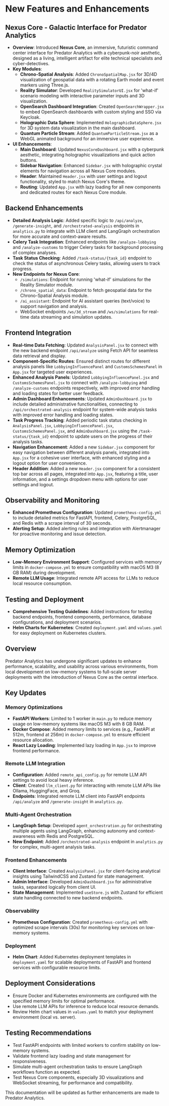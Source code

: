 # New Features and Enhancements

## Nexus Core - Galactic Interface for Predator Analytics
- **Overview**: Introduced **Nexus Core**, an immersive, futuristic command center interface for Predator Analytics with a cyberpunk-noir aesthetic, designed as a living, intelligent artifact for elite technical specialists and cyber-detectives.
- **Key Modules**:
  - **Chrono-Spatial Analysis**: Added `ChronoSpatialMap.jsx` for 3D/4D visualization of geospatial data with a rotating Earth model and event markers using Three.js.
  - **Reality Simulator**: Developed `RealitySimulatorUI.jsx` for 'what-if' scenario modeling with interactive parameter inputs and 3D visualization.
  - **OpenSearch Dashboard Integration**: Created `OpenSearchWrapper.jsx` to embed OpenSearch dashboards with custom styling and SSO via Keycloak.
  - **Holographic Data Sphere**: Implemented `HolographicDataSphere.jsx` for 3D system data visualization in the main dashboard.
  - **Quantum Particle Stream**: Added `QuantumParticleStream.jsx` as a WebGL animated background for an immersive user experience.
- **UI Enhancements**:
  - **Main Dashboard**: Updated `NexusCoreDashboard.jsx` with a cyberpunk aesthetic, integrating holographic visualizations and quick action buttons.
  - **Sidebar Navigation**: Enhanced `Sidebar.jsx` with holographic crystal elements for navigation across all Nexus Core modules.
  - **Header**: Maintained `Header.jsx` with user settings and logout functionality, styled to match Nexus Core's theme.
  - **Routing**: Updated `App.jsx` with lazy loading for all new components and dedicated routes for each Nexus Core module.

## Backend Enhancements
- **Detailed Analysis Logic**: Added specific logic to `/api/analyze`, `/generate-insight`, and `/orchestrated-analysis` endpoints in `analytics.py` to integrate with LLM client and LangGraph orchestration for more accurate and context-aware results.
- **Celery Task Integration**: Enhanced endpoints like `/analyze-lobbying` and `/analyze-customs` to trigger Celery tasks for background processing of complex analyses.
- **Task Status Checking**: Added `/task-status/{task_id}` endpoint to check the status of asynchronous Celery tasks, allowing users to track progress.
- **New Endpoints for Nexus Core**:
  - `/simulations`: Endpoint for running 'what-if' simulations for the Reality Simulator module.
  - `/chrono_spatial_data`: Endpoint to fetch geospatial data for the Chrono-Spatial Analysis module.
  - `/ai_assistant`: Endpoint for AI assistant queries (text/voice) to support navigation and analysis.
  - WebSocket endpoints `/ws/3d_stream` and `/ws/simulations` for real-time data streaming and simulation updates.

## Frontend Integration
- **Real-time Data Fetching**: Updated `AnalysisPanel.jsx` to connect with the new backend endpoint `/api/analyze` using Fetch API for seamless data retrieval and display.
- **Component-Specific Routes**: Ensured distinct routes for different analysis panels like `LobbyingInfluencePanel` and `CustomsSchemesPanel` in `App.jsx` for targeted user experiences.
- **Enhanced Analysis Panels**: Updated `LobbyingInfluencePanel.jsx` and `CustomsSchemesPanel.jsx` to connect with `/analyze-lobbying` and `/analyze-customs` endpoints respectively, with improved error handling and loading states for better user feedback.
- **Admin Dashboard Enhancements**: Updated `AdminDashboard.jsx` to include detailed administrative functionalities, connecting to `/api/orchestrated-analysis` endpoint for system-wide analysis tasks with improved error handling and loading states.
- **Task Progress Tracking**: Added periodic task status checking in `AnalysisPanel.jsx`, `LobbyingInfluencePanel.jsx`, `CustomsSchemesPanel.jsx`, and `AdminDashboard.jsx` using the `/task-status/{task_id}` endpoint to update users on the progress of their analysis tasks.
- **Navigation Enhancement**: Added a new `Sidebar.jsx` component for easy navigation between different analysis panels, integrated into `App.jsx` for a cohesive user interface, with enhanced styling and a logout option for user convenience.
- **Header Addition**: Added a new `Header.jsx` component for a consistent top bar across all pages, integrated into `App.jsx`, featuring a title, user information, and a settings dropdown menu with options for user settings and logout.

## Observability and Monitoring
- **Enhanced Prometheus Configuration**: Updated `prometheus-config.yml` to include detailed metrics for FastAPI, frontend, Celery, PostgreSQL, and Redis with a scrape interval of 30 seconds.
- **Alerting Setup**: Added alerting rules and integration with Alertmanager for proactive monitoring and issue detection.

## Memory Optimization
- **Low-Memory Environment Support**: Configured services with memory limits in `docker-compose.yml` to ensure compatibility with macOS M3 (8 GB RAM) during development.
- **Remote LLM Usage**: Integrated remote API access for LLMs to reduce local resource consumption.

## Testing and Deployment
- **Comprehensive Testing Guidelines**: Added instructions for testing backend endpoints, frontend components, performance, database configurations, and deployment scenarios.
- **Helm Charts for Kubernetes**: Created `deployment.yaml` and `values.yaml` for easy deployment on Kubernetes clusters.

## Overview
Predator Analytics has undergone significant updates to enhance performance, scalability, and usability across various environments, from local development on low-memory systems to full-scale server deployments with the introduction of Nexus Core as the central interface.

## Key Updates

### Memory Optimizations
- **FastAPI Workers**: Limited to 1 worker in `main.py` to reduce memory usage on low-memory systems like macOS M3 with 8 GB RAM.
- **Docker Compose**: Added memory limits to services (e.g., FastAPI at 512m, frontend at 256m) in `docker-compose.yml` to ensure efficient resource allocation.
- **React Lazy Loading**: Implemented lazy loading in `App.jsx` to improve frontend performance.

### Remote LLM Integration
- **Configuration**: Added `remote_api_config.py` for remote LLM API settings to avoid local heavy inference.
- **Client**: Created `llm_client.py` for interacting with remote LLM APIs like Ollama, HuggingFace, and Groq.
- **Endpoints**: Integrated remote LLM client into FastAPI endpoints `/api/analyze` and `/generate-insight` in `analytics.py`.

### Multi-Agent Orchestration
- **LangGraph Setup**: Developed `agent_orchestration.py` for orchestrating multiple agents using LangGraph, enhancing autonomy and context-awareness with Redis and PostgreSQL.
- **New Endpoint**: Added `/orchestrated-analysis` endpoint in `analytics.py` for complex, multi-agent analysis tasks.

### Frontend Enhancements
- **Client Interface**: Created `AnalysisPanel.jsx` for client-facing analytical insights using TailwindCSS and Zustand for state management.
- **Admin Interface**: Developed `AdminDashboard.jsx` for administrative tasks, separated logically from client UI.
- **State Management**: Implemented `useStore.js` with Zustand for efficient state handling connected to new backend endpoints.

### Observability
- **Prometheus Configuration**: Created `prometheus-config.yml` with optimized scrape intervals (30s) for monitoring key services on low-memory systems.

### Deployment
- **Helm Chart**: Added Kubernetes deployment templates in `deployment.yaml` for scalable deployments of FastAPI and frontend services with configurable resource limits.

## Deployment Considerations
- Ensure Docker and Kubernetes environments are configured with the specified memory limits for optimal performance.
- Use remote LLM APIs for inference to reduce local resource demands.
- Review Helm chart values in `values.yaml` to match your deployment environment (local vs. server).

## Testing Recommendations
- Test FastAPI endpoints with limited workers to confirm stability on low-memory systems.
- Validate frontend lazy loading and state management for responsiveness.
- Simulate multi-agent orchestration tasks to ensure LangGraph workflows function as expected.
- Test Nexus Core components, especially 3D visualizations and WebSocket streaming, for performance and compatibility.

This documentation will be updated as further enhancements are made to Predator Analytics. 